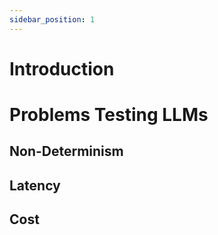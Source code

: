 ```yaml
---
sidebar_position: 1
---
```


# Introduction

# Problems Testing LLMs

## Non-Determinism

## Latency 

## Cost

